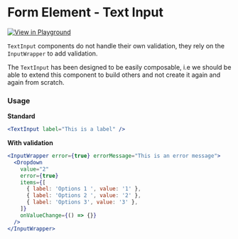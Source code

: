 # Form Element - Text Input

[![View in Playground](https://img.shields.io/badge/%20View%20in-⛰️%20Playground-262834.svg?style=flat-square)](playground/screens/FormElements.tsx)

`TextInput` components do not handle their own validation, they rely on the `InputWrapper` to add validation.

The `TextInput` has been designed to be easily composable, i.e we should be able to extend this component to build others and not create it again and again from scratch.

### Usage

**Standard**

```jsx
<TextInput label="This is a label" />
```

**With validation**

```jsx
<InputWrapper error={true} errorMessage="This is an error message">
  <Dropdown
    value="2"
    error={true}
    items={[
      { label: 'Options 1 ', value: '1' },
      { label: 'Options 2 ', value: '2' },
      { label: 'Options 3', value: '3' },
    ]}
    onValueChange={() => {}}
  />
</InputWrapper>
```

